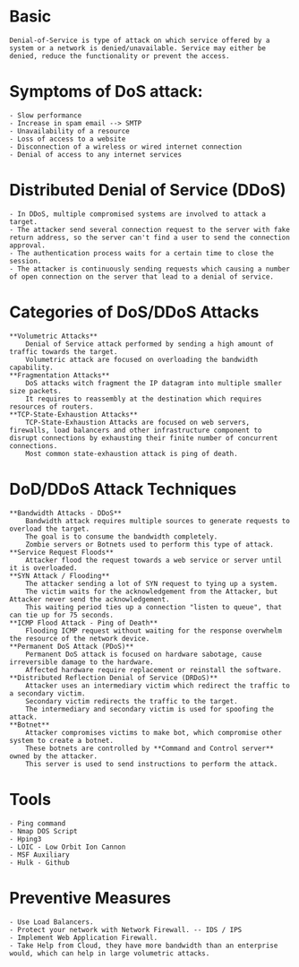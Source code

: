 # Basic
	Denial-of-Service is type of attack on which service offered by a system or a network is denied/unavailable. Service may either be denied, reduce the functionality or prevent the access.

# Symptoms of DoS attack: 
	- Slow performance
	- Increase in spam email --> SMTP
	- Unavailability of a resource
	- Loss of access to a website
	- Disconnection of a wireless or wired internet connection
	- Denial of access to any internet services

# Distributed Denial of Service (DDoS)
	- In DDoS, multiple compromised systems are involved to attack a target.
	- The attacker send several connection request to the server with fake return address, so the server can't find a user to send the connection approval.
	- The authentication process waits for a certain time to close the session.
	- The attacker is continuously sending requests which causing a number of open connection on the server that lead to a denial of service.

# Categories of DoS/DDoS Attacks
	**Volumetric Attacks**
		Denial of Service attack performed by sending a high amount of traffic towards the target.
		Volumetric attack are focused on overloading the bandwidth capability.
	**Fragmentation Attacks**
		DoS attacks witch fragment the IP datagram into multiple smaller size packets.
		It requires to reassembly at the destination which requires resources of routers.
	**TCP-State-Exhaustion Attacks**
		TCP-State-Exhaustion Attacks are focused on web servers, firewalls, load balancers and other infrastructure component to disrupt connections by exhausting their finite number of concurrent connections.
		Most common state-exhaustion attack is ping of death.

# DoD/DDoS Attack Techniques
	**Bandwidth Attacks - DDoS**
		Bandwidth attack requires multiple sources to generate requests to overload the target.
		The goal is to consume the bandwidth completely.
		Zombie servers or Botnets used to perform this type of attack.
	**Service Request Floods**
		Attacker flood the request towards a web service or server until it is overloaded.
	**SYN Attack / Flooding**
		The attacker sending a lot of SYN request to tying up a system.
		The victim waits for the acknowledgement from the Attacker, but Attacker never send the acknowledgement.
		This waiting period ties up a connection "listen to queue", that can tie up for 75 seconds.
	**ICMP Flood Attack - Ping of Death**
		Flooding ICMP request without waiting for the response overwhelm the resource of the network device.
	**Permanent DoS Attack (PDoS)**
		Permanent DoS attack is focused on hardware sabotage, cause irreversible damage to the hardware.
		Affected hardware require replacement or reinstall the software.
	**Distributed Reflection Denial of Service (DRDoS)**
		Attacker uses an intermediary victim which redirect the traffic to a secondary victim.
		Secondary victim redirects the traffic to the target.
		The intermediary and secondary victim is used for spoofing the attack.
	**Botnet**
		Attacker compromises victims to make bot, which compromise other system to create a botnet.
		These botnets are controlled by **Command and Control server** owned by the attacker.
		This server is used to send instructions to perform the attack.

# Tools
	- Ping command
	- Nmap DOS Script
	- Hping3
	- LOIC - Low Orbit Ion Cannon
	- MSF Auxiliary
	- Hulk - Github

# Preventive Measures
	- Use Load Balancers.
	- Protect your network with Network Firewall. -- IDS / IPS
	- Implement Web Application Firewall.
	- Take Help from Cloud, they have more bandwidth than an enterprise would, which can help in large volumetric attacks.
